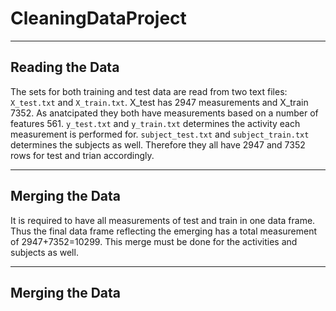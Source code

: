 # CleaningDataProject
---
## Reading the Data

The sets for both training and test data are read from two text files: `X_test.txt` and `X_train.txt`. X_test has 2947 measurements and X_train 7352. As anatcipated they both have measurements based on a number of features 561. `y_test.txt` and `y_train.txt` determines the activity each measurement is performed for. `subject_test.txt` and `subject_train.txt` determines the subjects as well. Therefore they all have 2947 and 7352 rows for test and trian accordingly.

---
## Merging the Data

It is required to have all measurements of test and train in one data frame. Thus the final data frame reflecting the emerging has a total measurement of 2947+7352=10299. This merge must be done for the activities and subjects as well.

---
## Merging the Data